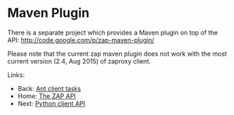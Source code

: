 # Maven Plugin

There is a separate project which provides a Maven plugin on top of the API: http://code.google.com/p/zap-maven-plugin/

Please note that the current zap maven plugin does not work with the most current version (2.4, Aug 2015) of zaproxy client.

Links:
  * Back: [Ant client tasks](ApiAnt)
  * Home: [The ZAP API](ApiDetails)
  * Next: [Python client API](ApiPython)